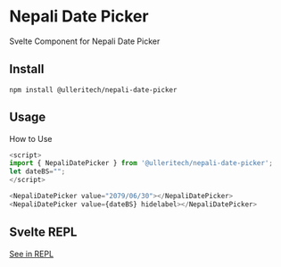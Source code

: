 # Nepali Date Picker

Svelte Component for Nepali Date Picker

## Install

```
npm install @ulleritech/nepali-date-picker
```

## Usage

How to Use

```javascript
<script>
import { NepaliDatePicker } from '@ulleritech/nepali-date-picker';
let dateBS="";
</script>

<NepaliDatePicker value="2079/06/30"></NepaliDatePicker>
<NepaliDatePicker value={dateBS} hidelabel></NepaliDatePicker>
```

## Svelte REPL

[See in REPL](https://svelte.dev/repl/e4aa09eac08441218ffa0c3f743355dc?version=3.52.0)
